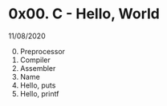 # 0x00. C - Hello, World

11/08/2020

0. Preprocessor 
1. Compiler
2. Assembler 
3. Name
4. Hello, puts
5. Hello, printf

